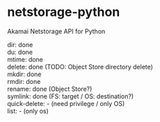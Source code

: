 # netstorage-python
Akamai Netstorage API for Python  

dir: done  
du: done  
mtime: done  
delete: done (TODO: Object Store directory delete)  
mkdir: done  
rmdir: done  
rename: done (Object Store?)  
symlink: done (FS: target / OS: destination?)  
quick-delete: - (need privilege / only OS)  
list: - (only os)  
